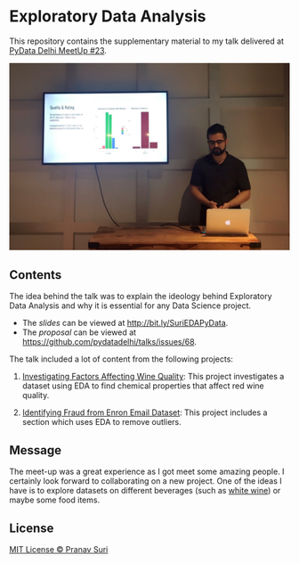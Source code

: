 # Exploratory Data Analysis
This repository contains the supplementary material to my talk delivered at [PyData Delhi MeetUp #23](https://www.meetup.com/PyDataDelhi/events/250848697/).

![Image of Me Presenting](/Presenting.jpg)

## Contents
The idea behind the talk was to explain the ideology behind Exploratory Data Analysis and why it is essential for any Data Science project.

- The *slides* can be viewed at http://bit.ly/SuriEDAPyData.
- The *proposal* can be viewed at https://github.com/pydatadelhi/talks/issues/68.

The talk included a lot of content from the following projects:

1. [Investigating Factors Affecting Wine Quality](https://github.com/pranavsuri/PyData-EDA/tree/master/Investigating%20Factors%20Affecting%20Red%20Wine%20Quality): This project investigates a dataset using EDA to find chemical properties that affect red wine quality.

2. [Identifying Fraud from Enron Email Dataset](https://github.com/pranavsuri/PyData-EDA/tree/master/Identifying%20Fraud%20from%20Enron%20Email%20Dataset): This project includes a section which uses EDA to remove outliers.

## Message
The meet-up was a great experience as I got meet some amazing people. I certainly look forward to collaborating on a new project. One of the ideas I have is to explore datasets on different beverages (such as [white wine](https://archive.ics.uci.edu/ml/datasets/wine+quality)) or maybe some food items.

## License
[MIT License © Pranav Suri](/License.txt)
